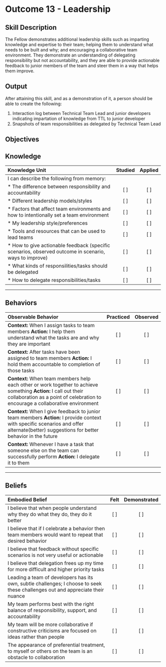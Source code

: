 # Outcome 13 - Leadership

**Skill Description**
----------
The Fellow demonstrates additional leadership skills such as imparting knowledge and expertise to their team; helping them to understand what needs to be built and why; and encouraging a collaborative team environment. They demonstrate an understanding of delegating responsibility but not accountability, and they are able to provide actionable feedback to junior members of the team and steer them in a way that helps them improve.

**Output**
----------
After attaining this skill, and as a demonstration of it, a person should be able to create the following:

1. Interaction log between Technical Team Lead and junior developers indicating impartation of knowledge from TTL to junior developer
2. Snapshots of team responsibilities as delegated by Technical Team Lead


**Objectives**
----------
## **Knowledge**


| Knowledge Unit   |      Studied      | Applied |
|:-------------|:------------------:|:--------:|
| I can describe the following from memory: | | |
| * The difference between responsibility and accountability | [ ] | [ ]  |
| * Different leadership models/styles | [ ] | [ ]  |
| * Factors that affect team environments and how to intentionally set a team environment | [ ] | [ ]  |
| * My leadership style/preferences | [ ] | [ ]  |
| * Tools and resources that can be used to lead teams | [ ] | [ ]  |
| * How to give actionable feedback (specific scenarios, observed outcome in scenario, ways to improve) | [ ] | [ ]  |
| * What kinds of responsilities/tasks should be delegated   | [ ] | [ ]  |
| * How to delegate responsibilities/tasks   | [ ] | [ ]  |


----------


## **Behaviors**

| Observable Behavior   |      Practiced      | Observed |
|:-------------|:------------------:|:--------:|
| **Context:** When I assign tasks to team members **Action:** I help them understand what the tasks are and why they are important | [ ] | [ ]  |
| **Context:** After tasks have been assigned to team members **Action:** I hold them accountable to completion of those tasks | [ ] | [ ]  |
| **Context:** When team members help each other or work together to achieve something **Action:** I call out their collaboration as a point of celebration to encourage a collaborative environment |   [ ]   |   [ ]  |
| **Context:** When I give feedback to junior team members **Action:** I provide context with specific scenarios and offer alternate(better) suggestions for better behavior in the future | [ ] |    [ ] |
| **Context:** Whenever I have a task that someone else on the team can successfully perform **Action:** I delegate it to them | [ ] |    [ ] |


----------


## **Beliefs**


| Embodied Belief   |      Felt      | Demonstrated |
|:-------------|:------------------:|:--------:|
| I believe that when people understand why they do what they do, they do it better  | [ ] | [ ]  |
| I believe that if I celebrate a behavior then team members would want to repeat that desired behavior  | [ ] | [ ]  |
| I believe that feedback without specific scenarios is not very useful or actionable | [ ] | [ ]  |
| I believe that delegation frees up my time for more difficult and higher priority tasks | [ ] | [ ]  |
| Leading a team of developers has its own, subtle challenges; I choose to seek these challenges out and appreciate their nuance | [ ] | [ ]  |
| My team performs best with the right balance of responsibility, support, and accountability | [ ] | [ ]  |
| My team will be more collaborative if constructive criticisms are focused on ideas rather than people | [ ] | [ ]  |
| The appearance of preferential treatment, to myself or others on the team is an obstacle to collaboration | [ ] | [ ]  |
